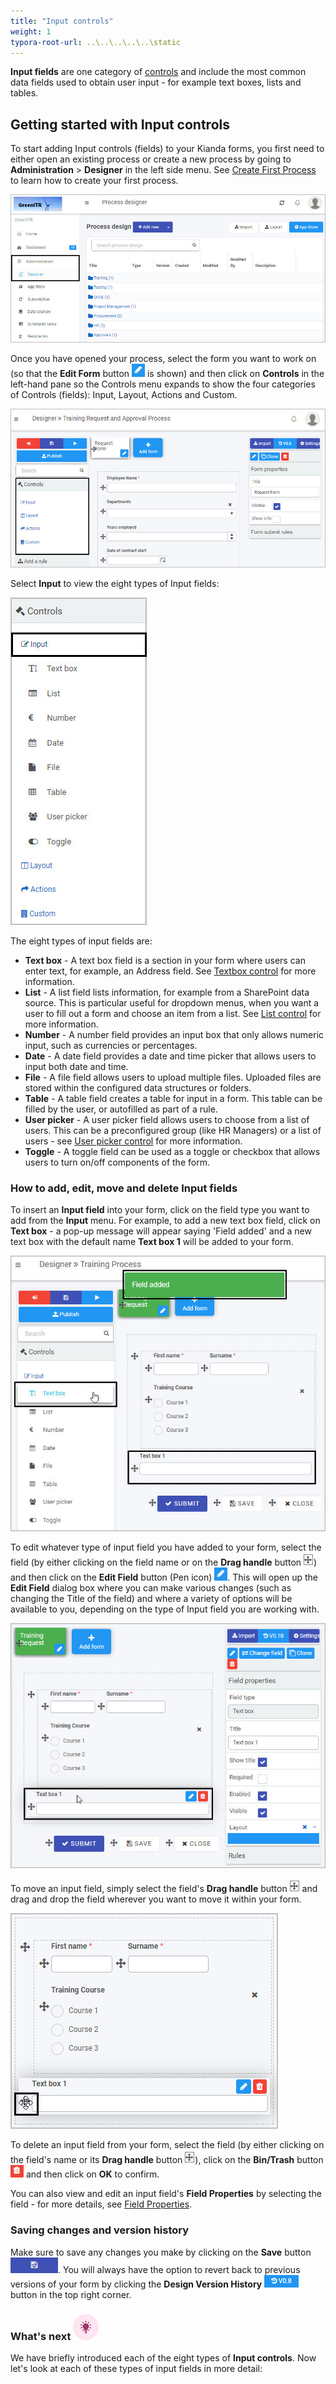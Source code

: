 ```yaml
---
title: "Input controls"
weight: 1
typora-root-url: ..\..\..\..\..\static
---
```


**Input fields** are one category of [controls](../) and include the most common data fields used to obtain user input - for example text boxes, lists and tables.



## Getting started with Input controls ##

To start adding Input controls (fields) to your Kianda forms, you first need to either open an existing process or create a new process by going to **Administration** > **Designer** in the left side menu. See [Create First Process](/docs/getting-started/create-first-process/) to learn how to create your first process.

![Opening Designer from left side menu by choosing Administration>Designer](/images/administration-designer-inputcont.jpg)

Once you have opened your process, select the form you want to work on (so that the **Edit Form** button ![Pen icon](/images/penicon.png) is shown) and then click on **Controls** in the left-hand pane so the Controls menu expands to show the four categories of Controls (fields): Input, Layout, Actions and Custom.

![Opening Controls menu to view four categories of Controls](/images/open-controls-cat-trainingprocess.jpg)

Select **Input** to view the eight types of Input fields:

![Input fields](/images/input-menu-controls.jpg)

The eight types of input fields are:

- **Text box** - A text box field is a section in your form where users can enter text, for example, an Address field. See [Textbox control](/docs/platform/controls/input/textbox/) for more information. 
- **List** - A list field lists information, for example from a SharePoint data source. This is particular useful for dropdown menus, when you want a user to fill out a form and choose an item from a list. See [List control](/docs/platform/controls/input/list/) for more information.
- **Number** - A number field provides an input box that only allows numeric input, such as currencies or percentages.
- **Date** - A date field provides a date and time picker that allows users to input both date and time.
- **File** - A file field allows users to upload multiple files. Uploaded files are stored within the configured data structures or folders.
- **Table** - A table field creates a table for input in a form. This table can be filled by the user, or autofilled as part of a rule.
- **User picker** - A user picker field allows users to choose from a list of users. This can be a preconfigured group (like HR Managers) or a list of users - see [User picker control](/docs/platform/controls/input/user-picker/) for more information.
- **Toggle** - A toggle field can be used as a toggle or checkbox that allows users to turn on/off components of the form.



### How to add, edit, move and delete Input fields ###

To insert an **Input field** into your form, click on the field type you want to add from the **Input** menu. For example, to add a new text box field, click on **Text box** - a pop-up message will appear saying 'Field added' and a new text box with the default name **Text box 1** will be added to your form.

![Inserting a text box field](/images/insert-text-box-input.jpg)

To edit whatever type of input field you have added to your form, select the field (by either clicking on the field name or on the **Drag handle** button ![Drag handle button](/images/draghandlewhite-frame.png)) and then click on the **Edit Field** button (Pen icon) ![Pen button](/images/penicon.png). This will open up the **Edit Field** dialog box where you can make various changes (such as changing the Title of the field) and where a variety of options will be available to you, depending on the type of Input field you are working with.

![Select field to edit](/images/select-text-box-edit.jpg)

To move an input field, simply select the field's **Drag handle** button ![Drag handle button](/images/draghandlewhite-frame.png) and drag and drop the field wherever you want to move it within your form.

![Select field drag handle](/images/move-drag-handle.jpg)

To delete an input field from your form, select the field (by either clicking on the field's name or its **Drag handle** button ![Drag handle button](/images/draghandlewhite-frame.png)), click on the **Bin/Trash** button ![Bin icon](/images/binicon.png) and then click on **OK** to confirm.

You can also view and edit an input field's **Field Properties** by selecting the field - for more details, see [Field Properties](/docs/platform/controls/properties/#field-properties/).

### Saving changes and version history ###
Make sure to save any changes you make by clicking on the **Save** button ![Save](/images/saveprocess.png). You will always have the option to revert back to previous versions of your form by clicking the **Design Version History** ![Version button](/images/version8.png) button in the top right corner.

### What's next  ![Idea icon](/images/18.png) ###

We have briefly introduced each of the eight types of **Input controls**. Now let's look at each of these types of input fields in more detail: